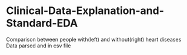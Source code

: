 # Clinical-Data-Explanation-and-Standard-EDA

Comparison between people with(left) and without(right) heart diseases
Data parsed and in csv file
